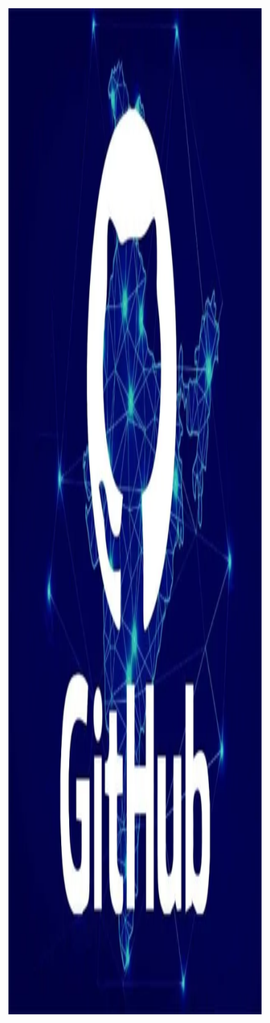

<a href="https://your-link.com" target="_blank">
  <img src="https://github.com/BonuSirena/BonuSirena/blob/main/git-img.webp?raw=true" alt="Banner" style="width: 100%; height: 50vh; overflow:auto; display: block;">
</a>

